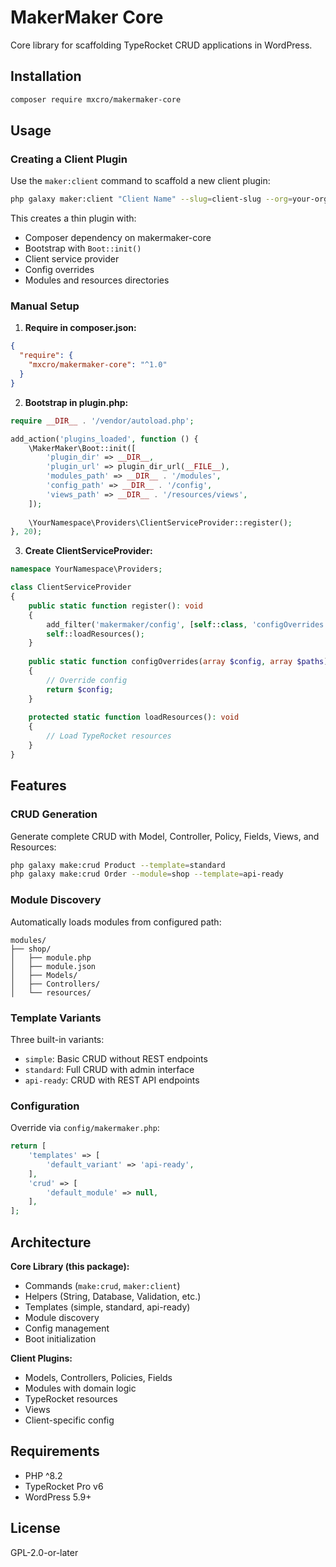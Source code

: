 # MakerMaker Core

Core library for scaffolding TypeRocket CRUD applications in WordPress.

## Installation

```bash
composer require mxcro/makermaker-core
```

## Usage

### Creating a Client Plugin

Use the `maker:client` command to scaffold a new client plugin:

```bash
php galaxy maker:client "Client Name" --slug=client-slug --org=your-org
```

This creates a thin plugin with:
- Composer dependency on makermaker-core
- Bootstrap with `Boot::init()`
- Client service provider
- Config overrides
- Modules and resources directories

### Manual Setup

1. **Require in composer.json:**
```json
{
  "require": {
    "mxcro/makermaker-core": "^1.0"
  }
}
```

2. **Bootstrap in plugin.php:**
```php
require __DIR__ . '/vendor/autoload.php';

add_action('plugins_loaded', function () {
    \MakerMaker\Boot::init([
        'plugin_dir' => __DIR__,
        'plugin_url' => plugin_dir_url(__FILE__),
        'modules_path' => __DIR__ . '/modules',
        'config_path' => __DIR__ . '/config',
        'views_path' => __DIR__ . '/resources/views',
    ]);
    
    \YourNamespace\Providers\ClientServiceProvider::register();
}, 20);
```

3. **Create ClientServiceProvider:**
```php
namespace YourNamespace\Providers;

class ClientServiceProvider
{
    public static function register(): void
    {
        add_filter('makermaker/config', [self::class, 'configOverrides'], 10, 2);
        self::loadResources();
    }
    
    public static function configOverrides(array $config, array $paths): array
    {
        // Override config
        return $config;
    }
    
    protected static function loadResources(): void
    {
        // Load TypeRocket resources
    }
}
```

## Features

### CRUD Generation

Generate complete CRUD with Model, Controller, Policy, Fields, Views, and Resources:

```bash
php galaxy make:crud Product --template=standard
php galaxy make:crud Order --module=shop --template=api-ready
```

### Module Discovery

Automatically loads modules from configured path:

```
modules/
├── shop/
│   ├── module.php
│   ├── module.json
│   ├── Models/
│   ├── Controllers/
│   └── resources/
```

### Template Variants

Three built-in variants:
- `simple`: Basic CRUD without REST endpoints
- `standard`: Full CRUD with admin interface
- `api-ready`: CRUD with REST API endpoints

### Configuration

Override via `config/makermaker.php`:

```php
return [
    'templates' => [
        'default_variant' => 'api-ready',
    ],
    'crud' => [
        'default_module' => null,
    ],
];
```

## Architecture

**Core Library (this package):**
- Commands (`make:crud`, `maker:client`)
- Helpers (String, Database, Validation, etc.)
- Templates (simple, standard, api-ready)
- Module discovery
- Config management
- Boot initialization

**Client Plugins:**
- Models, Controllers, Policies, Fields
- Modules with domain logic
- TypeRocket resources
- Views
- Client-specific config

## Requirements

- PHP ^8.2
- TypeRocket Pro v6
- WordPress 5.9+

## License

GPL-2.0-or-later

